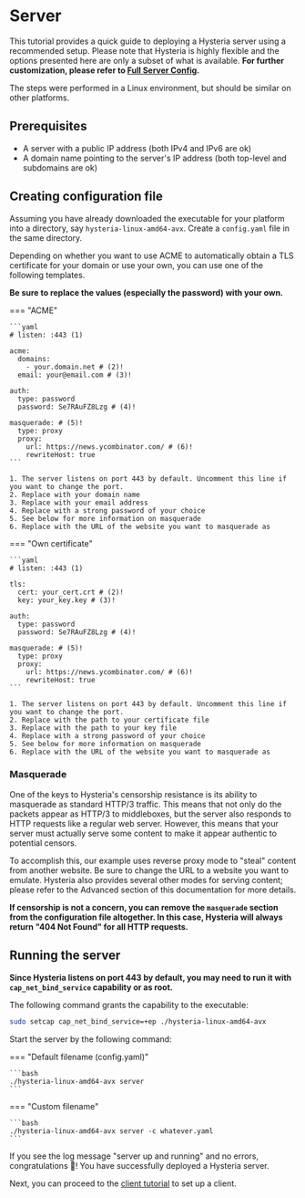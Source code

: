 # Server

This tutorial provides a quick guide to deploying a Hysteria server using a recommended setup. Please note that Hysteria is highly flexible and the options presented here are only a subset of what is available. **For further customization, please refer to [Full Server Config](../advanced/Full-Server-Config.md).**

The steps were performed in a Linux environment, but should be similar on other platforms.

## Prerequisites

- A server with a public IP address (both IPv4 and IPv6 are ok)
- A domain name pointing to the server's IP address (both top-level and subdomains are ok)

## Creating configuration file

Assuming you have already downloaded the executable for your platform into a directory, say `hysteria-linux-amd64-avx`. Create a `config.yaml` file in the same directory.

Depending on whether you want to use ACME to automatically obtain a TLS certificate for your domain or use your own, you can use one of the following templates.

**Be sure to replace the values (especially the password) with your own.**

=== "ACME"

    ```yaml
    # listen: :443 (1)

    acme:
      domains:
        - your.domain.net # (2)!
      email: your@email.com # (3)!

    auth:
      type: password
      password: Se7RAuFZ8Lzg # (4)!

    masquerade: # (5)!
      type: proxy
      proxy:
        url: https://news.ycombinator.com/ # (6)!
        rewriteHost: true
    ```

    1. The server listens on port 443 by default. Uncomment this line if you want to change the port.
    2. Replace with your domain name
    3. Replace with your email address
    4. Replace with a strong password of your choice
    5. See below for more information on masquerade
    6. Replace with the URL of the website you want to masquerade as

=== "Own certificate"

    ```yaml
    # listen: :443 (1)

    tls:
      cert: your_cert.crt # (2)!
      key: your_key.key # (3)!

    auth:
      type: password
      password: Se7RAuFZ8Lzg # (4)!

    masquerade: # (5)!
      type: proxy
      proxy:
        url: https://news.ycombinator.com/ # (6)!
        rewriteHost: true
    ```

    1. The server listens on port 443 by default. Uncomment this line if you want to change the port.
    2. Replace with the path to your certificate file
    3. Replace with the path to your key file
    4. Replace with a strong password of your choice
    5. See below for more information on masquerade
    6. Replace with the URL of the website you want to masquerade as

### Masquerade

One of the keys to Hysteria's censorship resistance is its ability to masquerade as standard HTTP/3 traffic. This means that not only do the packets appear as HTTP/3 to middleboxes, but the server also responds to HTTP requests like a regular web server. However, this means that your server must actually serve some content to make it appear authentic to potential censors.

To accomplish this, our example uses reverse proxy mode to "steal" content from another website. Be sure to change the URL to a website you want to emulate. Hysteria also provides several other modes for serving content; please refer to the Advanced section of this documentation for more details.

**If censorship is not a concern, you can remove the `masquerade` section from the configuration file altogether. In this case, Hysteria will always return "404 Not Found" for all HTTP requests.**

## Running the server

**Since Hysteria listens on port 443 by default, you may need to run it with `cap_net_bind_service` capability or as root.**

The following command grants the capability to the executable:

```bash
sudo setcap cap_net_bind_service=+ep ./hysteria-linux-amd64-avx
```

Start the server by the following command:

=== "Default filename (config.yaml)"

    ```bash
    ./hysteria-linux-amd64-avx server
    ```

=== "Custom filename"

    ```bash
    ./hysteria-linux-amd64-avx server -c whatever.yaml
    ```

If you see the log message "server up and running" and no errors, congratulations 🎉! You have successfully deployed a Hysteria server.

Next, you can proceed to the [client tutorial](Client.md) to set up a client.

